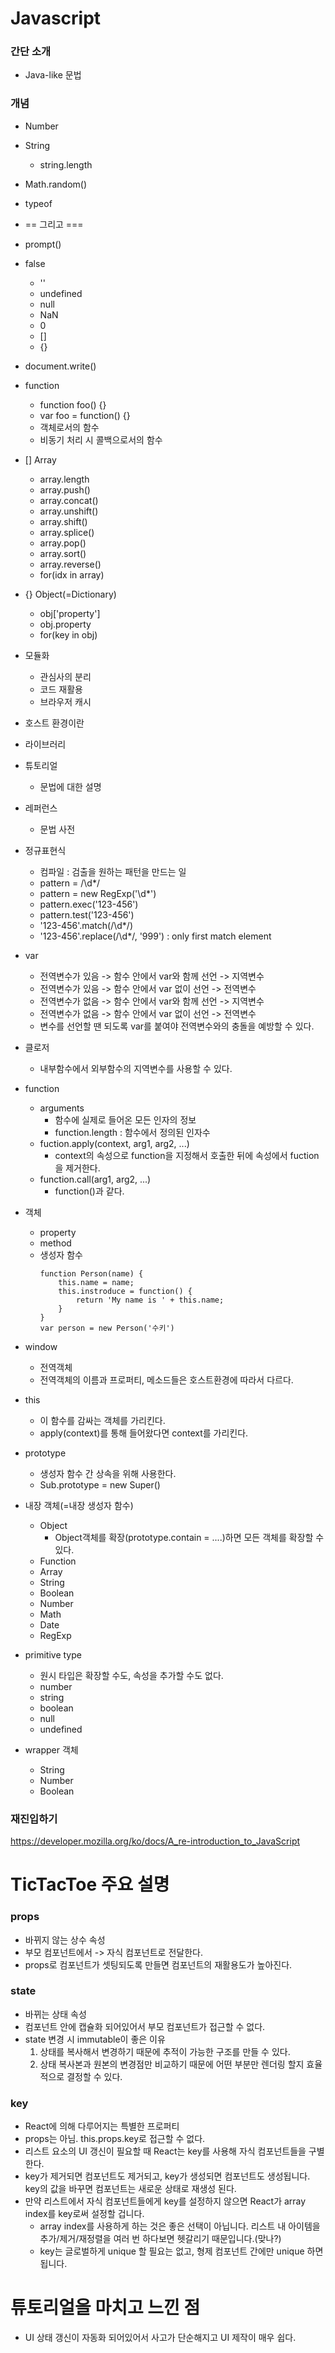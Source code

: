 # Javascript

### 간단 소개
- Java-like 문법

### 개념
- Number
- String
	- string.length
- Math.random()
- typeof
- == 그리고 ===
- prompt()
- false
	- ''
	- undefined
	- null
	- NaN
	- 0
	- []
	- {}
- document.write()
- function
	- function foo() {}
	- var foo = function() {}
	- 객체로서의 함수
	- 비동기 처리 시 콜백으로서의 함수
- [] Array
	- array.length
	- array.push()
	- array.concat()
	- array.unshift()
	- array.shift()
	- array.splice()
	- array.pop()
	- array.sort()
	- array.reverse()
	- for(idx in array)
- {} Object(=Dictionary)
	- obj['property']
	- obj.property
	- for(key in obj)
- 모듈화
	- 관심사의 분리
	- 코드 재활용
	- 브라우저 캐시
- 호스트 환경이란
- 라이브러리
- 튜토리얼
	- 문법에 대한 설명
- 레퍼런스
	- 문법 사전
- 정규표현식
	- 컴파일 : 검출을 원하는 패턴을 만드는 일
	- pattern = /\d*/
	- pattern = new RegExp('\d*')
	- pattern.exec('123-456')
	- pattern.test('123-456')
	- '123-456'.match(/\d*/)
	- '123-456'.replace(/\d*/, '999') : only first match element
- var
	- 전역변수가 있음 -> 함수 안에서 var와 함께 선언 -> 지역변수
	- 전역변수가 있음 -> 함수 안에서 var 없이 선언 -> 전역변수
	- 전역변수가 없음 -> 함수 안에서 var와 함께 선언 -> 지역변수
	- 전역변수가 없음 -> 함수 안에서 var 없이 선언 -> 전역변수
	- 변수를 선언할 땐 되도록 var를 붙여야 전역변수와의 충돌을 예방할 수 있다.
- 클로저
	- 내부함수에서 외부함수의 지역변수를 사용할 수 있다.
- function
	- arguments
		- 함수에 실제로 들어온 모든 인자의 정보
		- function.length : 함수에서 정의된 인자수
	- fuction.apply(context, arg1, arg2, ...)
		- context의 속성으로 function을 지정해서 호출한 뒤에 속성에서 fuction을 제거한다.
	- function.call(arg1, arg2, ...)
		- function()과 같다.
- 객체
	- property
	- method
	- 생성자 함수
		```
		function Person(name) {
			this.name = name;
			this.instroduce = function() {
				return 'My name is ' + this.name;		
			}
		}
		var person = new Person('수키')
		```
		
- window
	- 전역객체
	- 전역객체의 이름과 프로퍼티, 메소드들은 호스트환경에 따라서 다르다.

- this
	- 이 함수를 감싸는 객체를 가리킨다.
	- apply(context)를 통해 들어왔다면 context를 가리킨다.
- prototype
	- 생성자 함수 간 상속을 위해 사용한다.
	- Sub.prototype = new Super()
- 내장 객체(=내장 생성자 함수)
	- Object
		- Object객체를 확장(prototype.contain = ....)하면 모든 객체를 확장할 수 있다.
	- Function
	- Array
	- String
	- Boolean
	- Number
	- Math
	- Date
	- RegExp
- primitive type
	- 원시 타입은 확장할 수도, 속성을 추가할 수도 없다.
	- number
	- string
	- boolean
	- null
	- undefined
- wrapper 객체
	- String
	- Number
	- Boolean
	
### 재진입하기
https://developer.mozilla.org/ko/docs/A_re-introduction_to_JavaScript


# TicTacToe 주요 설명

### props
- 바뀌지 않는 상수 속성
- 부모 컴포넌트에서 -> 자식 컴포넌트로 전달한다.
- props로 컴포넌트가 셋팅되도록 만들면 컴포넌트의 재활용도가 높아진다.

### state
- 바뀌는 상태 속성
- 컴포넌트 안에 캡슐화 되어있어서 부모 컴포넌트가 접근할 수 없다.
- state 변경 시 immutable이 좋은 이유
  1. 상태를 복사해서 변경하기 때문에 추적이 가능한 구조를 만들 수 있다.
  2. 상태 복사본과 원본의 변경점만 비교하기 때문에 어떤 부분만 렌더링 할지 효율적으로 결정할 수 있다.
  
### key
- React에 의해 다루어지는 특별한 프로퍼티
- props는 아님. this.props.key로 접근할 수 없다.
- 리스트 요소의 UI 갱신이 필요할 때 React는 key를 사용해 자식 컴포넌트들을 구별한다.
- key가 제거되면 컴포넌트도 제거되고, key가 생성되면 컴포넌트도 생성됩니다. key의 값을 바꾸면 컴포넌트는 새로운 상태로 재생성 된다.
- 만약 리스트에서 자식 컴포넌트들에게 key를 설정하지 않으면 React가 array index를 key로써 설정할 겁니다. 
	- array index를 사용하게 하는 것은 좋은 선택이 아닙니다. 리스트 내 아이템을 추가/제거/재정렬을 여러 번 하다보면 헷갈리기 때문입니다.(맞나?)
	- key는 글로벌하게 unique 할 필요는 없고, 형제 컴포넌트 간에만 unique 하면 됩니다.


# 튜토리얼을 마치고 느낀 점
- UI 상태 갱신이 자동화 되어있어서 사고가 단순해지고 UI 제작이 매우 쉽다.
